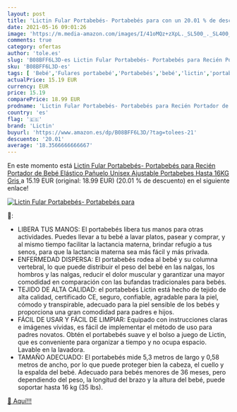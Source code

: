 ```yaml
---
layout: post
title: 'Lictin Fular Portabebés- Portabebés para con un 20.01 % de descuento'
date: 2021-05-16 09:01:26
image: 'https://m.media-amazon.com/images/I/41oMQz+zXpL._SL500_._SL400_.jpg'
comments: true
category: ofertas
author: 'tole.es'
slug: 'B08BFF6L3D-es Lictin Fular Portabebés- Portabebés para Recién Portador...'
sku: 'B08BFF6L3D-es'
tags: [ 'Bebé','Fulares portabebé','Portabebés','bebé','lictin','portabebes','portabebés', ]
actualPrice: 15.19 EUR
currency: EUR
price: 15.19
comparePrice: 18.99 EUR
prodname: 'Lictin Fular Portabebés- Portabebés para Recién Portador de Bebé Elástico Pañuelo Unisex Ajustable Portabebes Hasta 16KG  Gris '
country: 'es'
flag: '🇪🇸'
brand: 'Lictin'
buyurl: 'https://www.amazon.es/dp/B08BFF6L3D/?tag=tolees-21'
descuento: '20.01'
average: '18.3566666666667'
---
```


En este momento está [Lictin Fular Portabebés- Portabebés para Recién Portador de Bebé Elástico Pañuelo Unisex Ajustable Portabebes Hasta 16KG  Gris ](https://www.amazon.es/dp/B08BFF6L3D/?tag=tolees-21) a 15.19 EUR (original: 18.99 EUR) (20.01 %  de descuento) en el siguiente enlace!

[![Lictin Fular Portabebés- Portabebés para](https://m.media-amazon.com/images/I/41oMQz+zXpL._SL500_._SL400_.jpg)](https://www.amazon.es/dp/B08BFF6L3D/?tag=tolees-21)

🔎:

- LIBERA TUS MANOS: El portabebés libera tus manos para otras actividades. Puedes llevar a tu bebé a lavar platos, pasear y comprar, y al mismo tiempo facilitar la lactancia materna, brindar refugio a tus senos, para que la lactancia materna sea más fácil y más privada.
- ENFERMEDAD DISPERSA: El portabebés rodea al bebé y su columna vertebral, lo que puede distribuir el peso del bebé en las nalgas, los hombros y las nalgas, reducir el dolor muscular y garantizar una mayor comodidad en comparación con las bufandas tradicionales para bebés.
- TEJIDO DE ALTA CALIDAD: el portabebés Lictin está hecho de tejido de alta calidad, certificado CE, seguro, confiable, agradable para la piel, cómodo y transpirable, adecuado para la piel sensible de los bebés y proporciona una gran comodidad para padres e hijos.
- FÁCIL DE USAR Y FÁCIL DE LIMPIAR: Equipado con instrucciones claras e imágenes vívidas, es fácil de implementar el método de uso para padres novatos. Obtén el portabebés suave y el bolso a juego de Lictin, que es conveniente para organizar a tiempo y no ocupa espacio. Lavable en la lavadora.
- TAMAÑO ADECUADO: El portabebés mide 5,3 metros de largo y 0,58 metros de ancho, por lo que puede proteger bien la cabeza, el cuello y la espalda del bebé. Adecuado para bebés menores de 36 meses, pero dependiendo del peso, la longitud del brazo y la altura del bebé, puede soportar hasta 16 kg (35 lbs).

[🛒 Aquí!!!](https://www.amazon.es/dp/B08BFF6L3D/?tag=tolees-21)
